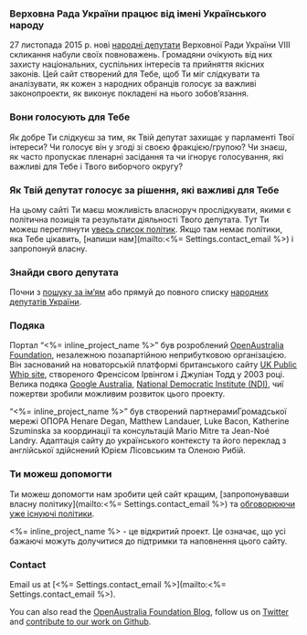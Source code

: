 ### Верховна Рада України працює від імені Українського народу
27 листопада 2015 р.  нові [народні депутати](/members) Верховної Ради України VIIІ скликання набули своїх повноважень. Громадяни очікують від них захисту національних, суспільних інтересів та прийняття якісних законів. Цей сайт створений для Тебе, щоб Ти міг слідкувати та аналізувати, як кожен з народних обранців голосує за важливі  законопроекти, як виконує покладені на нього зобов’язання.

### Вони голосують для Тебе
Як добре Ти слідкуєш за тим, як Твій депутат захищає у парламенті Твої інтереси? Чи голосує він у згоді зі своєю фракцією/групою? Чи знаєш, як часто пропускає пленарні засідання та чи ігнорує голосування, які важливі для Тебе і Твого виборчого округу?

### Як Твій депутат голосує за рішення, які важливі для Тебе
На цьому сайті Ти маєш можливість власноруч прослідкувати, якими є політична позиція та  результати діяльності Твого депутата. Тут Ти можеш переглянути [увесь список політик](/policies). Якщо там немає політики, яка Тебе цікавить, [напиши нам](mailto:<%= Settings.contact_email %>) і запропонуй власну.

### Знайди свого депутата
Почни з [пошуку за ім’ям](/search) або прямуй до повного списку [народних депутатів України](/people).

### Подяка

Портал “<%= inline_project_name %>” був розроблений [OpenAustralia Foundation](https://www.openaustraliafoundation.org.au), незалежною позапартійною неприбутковою організацією. Він заснований на новаторській платформі британського сайту [UK Public Whip site](http://www.publicwhip.org.uk/), створеного Френсісом Ірвінгом і Джуліан Тодд у 2003 році. Велика подяка [Google Australia](http://www.google.com.au), [National Democratic Institute (NDI)](https://www.ndi.org/),  чиї пожертви зробили можливим розвиток цього проекту.

“<%= inline_project_name %>” був  створений партнерамиГромадської мережі ОПОРА Henare Degan, Matthew Landauer, Luke Bacon, Katherine Szuminska за координації та консультацій Mario Mitre та Jean-Noé Landry. Адаптація сайту до українського контексту та його переклад з англійської здійснений Юрієм Лісовським та Оленою Рибій.

### <a name='contribute'></a>Ти можеш допомогти

Ти можеш допомогти нам зробити цей сайт кращим, [запропонувавши власну політику](mailto:<%= Settings.contact_email %>) та [обговорюючи уже існуючі політики](/policies).

<%= inline_project_name %> - це відкритий проект. Це означає, що усі бажаючі можуть долучитися до підтримки та наповнення цього сайту.

### <a name='contact'></a>Contact

Email us at [<%= Settings.contact_email %>](mailto:<%= Settings.contact_email %>).

You can also read the [OpenAustralia Foundation Blog](https://www.openaustraliafoundation.org.au/blog/), follow us on [Twitter](http://twitter.com/openaustralia) and [contribute to our work on Github](https://github.com/openaustralia).

